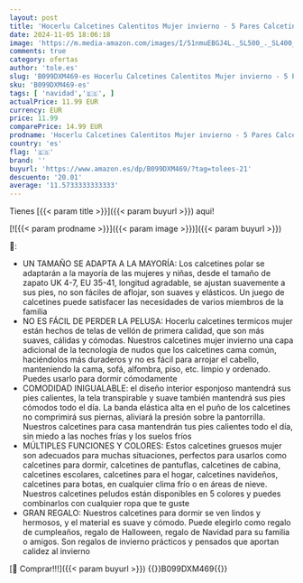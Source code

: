 ```yaml
---
layout: post
title: 'Hocerlu Calcetines Calentitos Mujer invierno - 5 Pares Calcetines Termicos Polar para Casa Dormir  Súper Suaves Lindo de Navidad Calcetines'
date: 2024-11-05 18:06:18
image: 'https://m.media-amazon.com/images/I/51nmuEBGJ4L._SL500_._SL400_.jpg'
comments: true
category: ofertas
author: 'tole.es'
slug: 'B099DXM469-es Hocerlu Calcetines Calentitos Mujer invierno - 5 Pares...'
sku: 'B099DXM469-es'
tags: [ 'navidad','🇪🇸', ]
actualPrice: 11.99 EUR
currency: EUR
price: 11.99
comparePrice: 14.99 EUR
prodname: 'Hocerlu Calcetines Calentitos Mujer invierno - 5 Pares Calcetines Termicos Polar para Casa Dormir  Súper Suaves Lindo de Navidad Calcetines'
country: 'es'
flag: '🇪🇸'
brand: ''
buyurl: 'https://www.amazon.es/dp/B099DXM469/?tag=tolees-21'
descuento: '20.01'
average: '11.5733333333333'
---
```


Tienes [{{< param title >}}]({{< param buyurl >}}) aqui!

[![{{< param prodname >}}]({{< param image >}})]({{< param buyurl >}})

🔎:

- UN TAMAÑO SE ADAPTA A LA MAYORÍA: Los calcetines polar se adaptarán a la mayoría de las mujeres y niñas, desde el tamaño de zapato UK 4-7, EU 35-41, longitud agradable, se ajustan suavemente a sus pies, no son fáciles de aflojar, son suaves y elásticos. Un juego de calcetines puede satisfacer las necesidades de varios miembros de la familia
- NO ES FÁCIL DE PERDER LA PELUSA: Hocerlu calcetines termicos mujer están hechos de telas de vellón de primera calidad, que son más suaves, cálidas y cómodas. Nuestros calcetines mujer invierno una capa adicional de la tecnología de nudos que los calcetines cama común, haciéndolos más duraderos y no es fácil para arrojar el cabello, manteniendo la cama, sofá, alfombra, piso, etc. limpio y ordenado. Puedes usarlo para dormir cómodamente
- COMODIDAD INIGUALABLE: el diseño interior esponjoso mantendrá sus pies calientes, la tela transpirable y suave también mantendrá sus pies cómodos todo el día. La banda elástica alta en el puño de los calcetines no comprimirá sus piernas, aliviará la presión sobre la pantorrilla. Nuestros calcetines para casa mantendrán tus pies calientes todo el día, sin miedo a las noches frías y los suelos fríos
- MÚLTIPLES FUNCIONES Y COLORES: Estos calcetines gruesos mujer son adecuados para muchas situaciones, perfectos para usarlos como calcetines para dormir, calcetines de pantuflas, calcetines de cabina, calcetines escolares, calcetines para el hogar, calcetines navideños, calcetines para botas, en cualquier clima frío o en áreas de nieve. Nuestros calcetines peludos están disponibles en 5 colores y puedes combinarlos con cualquier ropa que te guste
- GRAN REGALO: Nuestros calcetines para dormir se ven lindos y hermosos, y el material es suave y cómodo. Puede elegirlo como regalo de cumpleaños, regalo de Halloween, regalo de Navidad para su familia o amigos. Son regalos de invierno prácticos y pensados que aportan calidez al invierno

[🛒 Comprar!!!]({{< param buyurl >}})
{{<world>}}B099DXM469{{</world>}}
